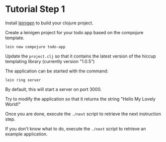 # Tutorial Step 1

Install [leinigen](http://github.com/technomancy/leinigen) to build your clojure project.

Create a leinigen project for your todo app based on the compojure template.

`lein new compojure todo-app`

Update the `project.clj` so that it contains the latest version of the hiccup templating library (currently version "1.0.5")

The application can be started with the command:

`lein ring server`

By default, this will start a server on port 3000.

Try to modify the application so that it returns the string "Hello My Lovely World!"

Once you are done, execute the `./next` script to retrieve the next instruction step. 

If you don't know what to do, execute the `./next` script to retrieve an example application.

